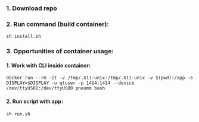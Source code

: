 ### 1. Download repo

### 2. Run command (build container):
```
sh install.sh
```

### 3. Opportunities of container usage:

#### 1. Work with CLI inside container:

```
docker run --rm -it -v /tmp/.X11-unix:/tmp/.X11-unix -v $(pwd):/app -e DISPLAY=$DISPLAY -u qtuser -p 1414:1414 --device /dev/ttyUSB1:/dev/ttyUSB0 pneumo bash
```

#### 2. Run script with app: 

```
sh run.sh
```